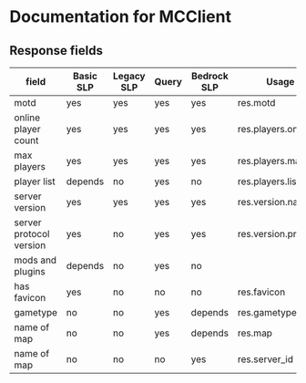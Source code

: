 # Documentation for MCClient

## Response fields
| field                   | Basic SLP | Legacy SLP | Query | Bedrock SLP | Usage                |
| ----------------------- | --------- | ---------- | ----- | ----------- | -------------------- |
| motd                    | yes       | yes        | yes   | yes         | res.motd             |
| online player count     | yes       | yes        | yes   | yes         | res.players.online   |
| max players             | yes       | yes        | yes   | yes         | res.players.max      |
| player list             | depends   | no         | yes   | no          | res.players.list     |
| server version          | yes       | yes        | yes   | yes         | res.version.name     |
| server protocol version | yes       | no         | yes   | yes         | res.version.protocol |
| mods and plugins        | depends   | no         | yes   | no          |                      |
| has favicon             | yes       | no         | no    | no          | res.favicon          |
| gametype                | no        | no         | yes   | depends     | res.gametype         |
| name of map             | no        | no         | yes   | depends     | res.map              |
| name of map             | no        | no         | no    | yes         | res.server_id        |